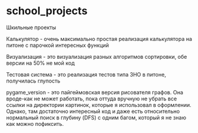 # school_projects
Шкильные проекты

Калькулятор - очень максимально простая реализация калькулятора на питоне с парочкой интересных функций

Визуализация - это визуализация разных алгоритмов сортировки, обе версии на 50% не мой код

Тестовая система - это реализация тестов типа ЗНО в питоне, получилась глупость

pygame_version - это пайгеймовская версия рисователя графов.
Она вроде-как не может работать, пока оттуда вручную не убрать все ссылки на директории картинок,
которые я использовал в оформлении. Однако, там достаточно интересный код и даже есть относительно
нормальный поиск в глубину (DFS) с одним багом, который я не знаю как можно пофиксить.
